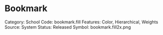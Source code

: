 # Bookmark

Category: School
Code: bookmark.fill
Features: Color, Hierarchical, Weights
Source: System
Status: Released
Symbol: bookmark.fill2x.png